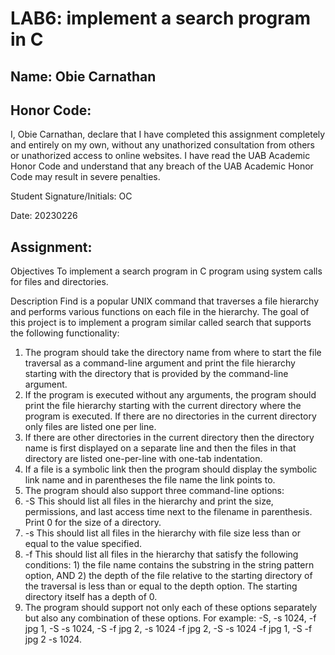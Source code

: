 # LAB6: implement a search program in C 

## Name: Obie Carnathan

## Honor Code:

I, Obie Carnathan, declare that I have completed this assignment completely and entirely on my own, without any unathorized consultation from others or unathorized access to online websites. I have read the UAB Academic Honor Code and understand that any breach of the UAB Academic Honor Code may result in severe penalties.

Student Signature/Initials: OC

Date: 20230226

## Assignment:
Objectives 
To implement a search program in C program using system calls for files and 
directories. 
 
Description 
Find is a popular UNIX command that traverses a file hierarchy and performs various 
functions on each file in the hierarchy. The goal of this project is to implement a 
program similar called search that supports the following functionality: 
1. The program should take the directory name from where to start the file traversal as a 
command-line argument and print the file hierarchy starting with the directory that is 
provided by the command-line argument. 
2. If the program is executed without any arguments, the program should print the file 
hierarchy starting with the current directory where the program is executed. If there are no 
directories in the current directory only files are listed one per line. 
3. If there are other directories in the current directory then the directory name is first 
displayed on a separate line and then the files in that directory are listed one-per-line with 
one-tab indentation. 
4. If a file is a symbolic link then the program should display the symbolic link name and in 
parentheses the file name the link points to. 
5. The program should also support three command-line options: 
1. -S 
This should list all files in the hierarchy and print the size, permissions, and last access 
time next to the filename in parenthesis. Print 0 for the size of a directory. 
2. -s <file size in bytes> 
This should list all files in the hierarchy with file size less than or equal to the value 
specified. 
3. -f <string pattern> <depth> 
This should list all files in the hierarchy that satisfy the following conditions: 1) the file 
name contains the substring in the string pattern option, AND 2) the depth of the file 
relative to the starting directory of the traversal is less than or equal to the depth option. 
The starting directory itself has a depth of 0. 
6. The program should support not only each of these options separately but also any 
combination of these options. For example: -S, -s 1024, -f jpg 1, -S -s 1024, -S -f jpg 2, -s 
1024 -f jpg 2, -S -s 1024 -f jpg 1, -S -f jpg 2 -s 1024. 
